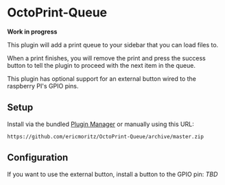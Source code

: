 # OctoPrint-Queue

**Work in progress**

This plugin will add a print queue to your sidebar that you can load files to.

When a print finishes, you will remove the print and press the success
button to tell the plugin to proceed with the next item in the queue.

This plugin has optional support for an external button wired to the raspberry PI's GPIO pins.

## Setup

Install via the bundled [Plugin Manager](https://github.com/foosel/OctoPrint/wiki/Plugin:-Plugin-Manager)
or manually using this URL:

    https://github.com/ericmoritz/OctoPrint-Queue/archive/master.zip

## Configuration

If you want to use the external button, install a button to the GPIO pin: *TBD*

